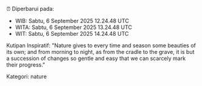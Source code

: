 ⏰ Diperbarui pada:
- WIB: Sabtu, 6 September 2025 12.24.48 UTC
- WITA: Sabtu, 6 September 2025 13.24.48 UTC
- WIT: Sabtu, 6 September 2025 14.24.48 UTC

Kutipan Inspiratif:
"Nature gives to every time and season some beauties of its own; and from morning to night, as from the cradle to the grave, it is but a succession of changes so gentle and easy that we can scarcely mark their progress."


Kategori: nature

